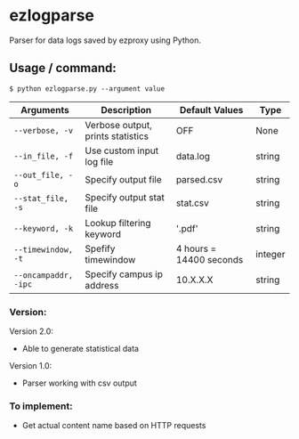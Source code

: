 # ezlogparse
Parser for data logs saved by ezproxy using Python.

## Usage / command:
`$ python ezlogparse.py --argument value`

| Arguments | Description | Default Values | Type |
| --- | --- | --- | --- |
| `--verbose, -v` | Verbose output, prints statistics | OFF | None
| `--in_file, -f` | Use custom input log file | data.log | string
| `--out_file, -o` | Specify output file | parsed.csv | string
| `--stat_file, -s` | Specify output stat file | stat.csv | string
| `--keyword, -k` | Lookup filtering keyword | '.pdf' | string
| `--timewindow, -t` | Spefify timewindow | 4 hours = 14400 seconds | integer
| `--oncampaddr, -ipc` | Specify campus ip address | 10.X.X.X | string

### Version:

Version 2.0:
  - Able to generate statistical data

Version 1.0:
  - Parser working with csv output
  
### To implement:

- Get actual content name based on HTTP requests
